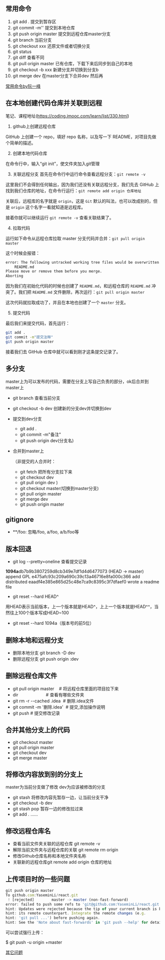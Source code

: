 ## 常用命令
1. git add . 提交到暂存区
2. git commit -m'' 提交到本地仓库
3. git push origin master 提交到远程仓库master分支
4. git branch 当前分支
5.  git checkout xxx 还原文件或者切换分支
6. git status
7. git diff 查看不同
8. git pull origin master  已有仓库，下载下来后同步到自己的本地
9. git checkout -b xxx 新建分支并切换到分支b
10. git merge dev 在master分支下合并dev 然后再

[常用命令by阮一峰](http://www.ruanyifeng.com/blog/2015/12/git-cheat-sheet.html)

## 在本地创建代码仓库并关联到远程
笔记、课程地址(https://coding.imooc.com/learn/list/330.html)
1. github上创建远程仓库

 GitHub 上创建一个 repo，填好 repo 名称，以及写一下 README，对项目先做个简单的描述。

2. 创建本地代码仓库

在命令行中，输入“git init”，使文件夹加入git管理

3. 关联远程分支
首先在命令行中运行命令查看远程分支：```git remote -v```

这里我们不会得到任何输出，因为我们还没有关联远程分支，我们先去 GitHub 上找到我们仓库的地址，在命令行运行：```git remote add origin 仓库地址```

关联后，远程库的名字就是 `origin`，这是 `Git` 默认的叫法，也可以改成别的，但是 `origin` 这个名字一看就知道是远程库。

接着你就可以继续运行 `git remote -v` 查看关联结果了。

4. 拉取代码

运行如下命令从远程仓库拉取 master 分支代码并合并：```git pull origin master```

这个时候会报错：

```bash
error: The following untracked working tree files would be overwritten by merge:
	README.md
Please move or remove them before you merge.
Aborting
```

因为我们在初始化代码的时候也创建了 `README.md`，和远程仓库的 `README.md` 冲突了。我们把 `README.md` 文件删除，再次运行：```git pull origin master```

这次代码就拉取成功了，并且在本地也创建了一个 `master` 分支。 

 
5. 提交代码

最后我们来提交代码，首先运行：

```bash
git add .
git commit -m"提交注释"
git push origin master
```

接着我们去 GitHub 仓库中就可以看到刚才这条提交记录了。

## 多分支
master上为可以发布的代码，需要在分支上写自己负责的部分，ok后合并到master上

- git branch 查看当前分支	
- git checkout -b dev 创建新的分支dev并切换到dev
- 提交到dev分支
	- git add .
	- git commit -m"备注"
	- git push origin dev(分支名)
- 合并到master上

	（非提交的人合并时：

	- git fetch 把所有分支拉下来
	- git checkout dev
	- git pull origin dev
	)
	- git checkout master(切换到master分支)
	- git pull origin master
	- git merge dev
	- git push origin master

## gitignore
- **/foo: 忽略/foo, a/foo, a/b/foo等

## 版本回退
-  git log --pretty=oneline  查看提交记录

**1094a**db7b9b3807259d8cb349e7df1d4d6477073 (HEAD -> master) append GPL
e475afc93c209a690c39c13a46716e8fa000c366 add distributed
eaadf4e385e865d25c48e7ca9c8395c3f7dfaef0 wrote a readme file	
- git reset --hard HEAD^ 

用HEAD表示当前版本，上一个版本就是HEAD^，上上一个版本就是HEAD^^，当然往上100个版本写成HEAD~100	
- git reset --hard 1094a（版本号的前5位）

## 删除本地和远程分支
- 删除本地分支 git branch -D dev
- 删除远程分支  git push origin :dev


## 删除远程仓库文件
- git pull origin master    # 将远程仓库里面的项目拉下来
- dir                       # 查看有哪些文件夹
- git rm -r --cached .idea  # 删除.idea文件
- git commit -m '删除.idea'  # 提交,添加操作说明
- git push                   # 提交修改记录

## 合并其他分支上的代码
- git checkout master
- git pull origin master
- git checkout dev
- git merge master

## 将修改内容放到别的分支上 
master为当前分支做了修改 dev为应该被修改的分支

- git stash 将修改内容先暂存一边，让当前分支干净
- git checkout -b dev
- git stash pop 暂存一边的修改拉过来
- git add . ……

## 修改远程仓库名
- 查看当前文件夹关联的远程仓库 git remote -v	 
- 解除当前文件夹与远程仓库的关联  git remote rm origin
- 修改Github仓库名称和本地文件夹名称
- 关联新的远程仓库git remote add origin 仓库的地址

## 上传项目时的一些问题
```js
git push origin master
To github.com:YaseminLi/react.git
 ! [rejected]        master -> master (non-fast-forward)
error: failed to push some refs to 'git@github.com:YaseminLi/react.git'
hint: Updates were rejected because the tip of your current branch is behind
hint: its remote counterpart. Integrate the remote changes (e.g.
hint: 'git pull ...') before pushing again.
hint: See the 'Note about fast-forwards' in 'git push --help' for details.
```

可以尝试强行上传：

$ git push -u origin +master

[其它问题](https://blog.csdn.net/crazydony/article/details/51983343)